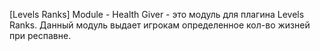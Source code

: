 [Levels Ranks] Module - Health Giver - это модуль для плагина Levels Ranks. Данный модуль выдает игрокам определенное кол-во жизней при респавне.​
